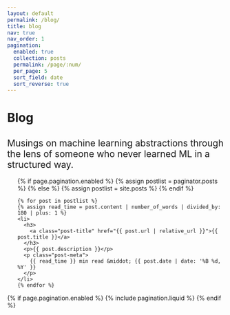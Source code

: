 ```yaml
---
layout: default
permalink: /blog/
title: blog
nav: true
nav_order: 1
pagination:
  enabled: true
  collection: posts
  permalink: /page/:num/
  per_page: 5
  sort_field: date
  sort_reverse: true
---
```


<div class="post">

  <div class="header-bar">
    <h1>Blog</h1>
    <h2 style="font-weight: normal;">
      Musings on machine learning abstractions through the lens of someone who never learned ML in a structured way.
    </h2>
  </div>

  <ul class="post-list">
    {% if page.pagination.enabled %}
      {% assign postlist = paginator.posts %}
    {% else %}
      {% assign postlist = site.posts %}
    {% endif %}

    {% for post in postlist %}
    {% assign read_time = post.content | number_of_words | divided_by: 180 | plus: 1 %}
    <li>
      <h3>
        <a class="post-title" href="{{ post.url | relative_url }}">{{ post.title }}</a>
      </h3>
      <p>{{ post.description }}</p>
      <p class="post-meta">
        {{ read_time }} min read &middot; {{ post.date | date: '%B %d, %Y' }}
      </p>
    </li>
    {% endfor %}
  </ul>

  {% if page.pagination.enabled %}
    {% include pagination.liquid %}
  {% endif %}
</div>

